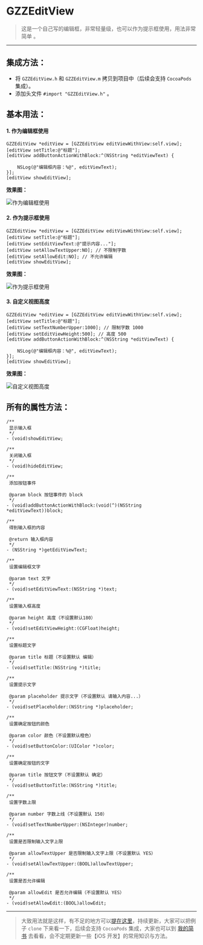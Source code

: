 # GZZEditView

> 这是一个自己写的编辑框，非常轻量级，也可以作为提示框使用，用法非常简单 。

---

## 集成方法：

* 将 `GZZEditView.h` 和 `GZZEditView.m` 拷贝到项目中（后续会支持 `CocoaPods`集成）。
* 添加头文件 `#import "GZZEditView.h"` 。

## 基本用法：

#### 1. 作为编辑框使用

```
GZZEditView *editView = [GZZEditView editViewWithView:self.view];
[editView setTitle:@"标题"];
[editView addButtonActionWithBlock:^(NSString *editViewText) {
    
    NSLog(@"编辑框内容：%@", editViewText);
}];
[editView showEditView];
```

**效果图：**

![作为编辑框使用](http://upload-images.jianshu.io/upload_images/1930874-054df6e76202d284.png?imageMogr2/auto-orient/strip%7CimageView2/2/w/1240)

#### 2. 作为提示框使用

```
GZZEditView *editView = [GZZEditView editViewWithView:self.view];
[editView setTitle:@"标题"];
[editView setEditViewText:@"提示内容..."];
[editView setAllowTextUpper:NO]; // 不限制字数
[editView setAllowEdit:NO]; // 不允许编辑
[editView showEditView];
```

**效果图：**

![作为提示框使用](http://upload-images.jianshu.io/upload_images/1930874-5f03f9cb45d35ba4.png?imageMogr2/auto-orient/strip%7CimageView2/2/w/1240)

#### 3. 自定义视图高度

```
GZZEditView *editView = [GZZEditView editViewWithView:self.view];
[editView setTitle:@"标题"];
[editView setTextNumberUpper:1000]; // 限制字数 1000
[editView setEditViewHeight:500]; // 高度 500
[editView addButtonActionWithBlock:^(NSString *editViewText) {
    
    NSLog(@"编辑框内容：%@", editViewText);
}];
[editView showEditView];
```

**效果图：**

![自定义视图高度](http://upload-images.jianshu.io/upload_images/1930874-7f02191e95d3ea09.png?imageMogr2/auto-orient/strip%7CimageView2/2/w/1240)

## 所有的属性方法：

```
/**
 显示输入框
 */
- (void)showEditView;
```

```
/**
 关闭输入框
 */
- (void)hideEditView;
```

```
/**
 添加按钮事件

 @param block 按钮事件的 block
 */
- (void)addButtonActionWithBlock:(void(^)(NSString *editViewText))block;
```

```
/**
 得到输入框的内容

 @return 输入框内容
 */
- (NSString *)getEditViewText;
```

```
/**
 设置编辑框文字

 @param text 文字
 */
- (void)setEditViewText:(NSString *)text;
```

```
/**
 设置输入框高度
 
 @param height 高度（不设置默认180）
 */
- (void)setEditViewHeight:(CGFloat)height;
```

```
/**
 设置标题文字

 @param title 标题（不设置默认 编辑）
 */
- (void)setTitle:(NSString *)title;
```

```
/**
 设置提示文字

 @param placeholder 提示文字（不设置默认 请输入内容...）
 */
- (void)setPlaceholder:(NSString *)placeholder;
```

```
/**
 设置确定按钮的颜色

 @param color 颜色（不设置默认橙色）
 */
- (void)setButtonColor:(UIColor *)color;
```

```
/**
 设置确定按钮的文字

 @param title 按钮文字（不设置默认 确定）
 */
- (void)setButtonTitle:(NSString *)title;
```

```
/**
 设置字数上限

 @param number 字数上线（不设置默认 150）
 */
- (void)setTextNumberUpper:(NSInteger)number;
```

```
/**
 设置是否限制输入文字上限
 
 @param allowTextUpper 是否限制输入文字上限（不设置默认 YES）
 */
- (void)setAllowTextUpper:(BOOL)allowTextUpper;
```

```
/**
 设置是否允许编辑

 @param allowEdit 是否允许编辑（不设置默认 YES）
 */
- (void)setAllowEdit:(BOOL)allowEdit;
```

---

> 大致用法就是这样，有不足的地方可以[提在这里](http://www.jianshu.com/p/80fe73dda5e2)，持续更新，大家可以把例子 `clone` 下来看一下，后续会支持 `CocoaPods` 集成，大家也可以到 [我的简书](http://www.jianshu.com/u/63659e722f3b) 去看看，会不定期更新一些【iOS 开发】的常用知识与方法。